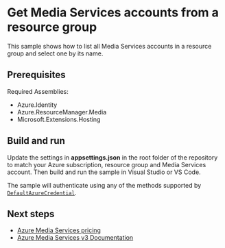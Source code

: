 # Get Media Services accounts from a resource group

This sample shows how to list all Media Services accounts in a resource group and select one by its name.

## Prerequisites

Required Assemblies:

* Azure.Identity
* Azure.ResourceManager.Media
* Microsoft.Extensions.Hosting

## Build and run

Update the settings in **appsettings.json** in the root folder of the repository to match your Azure subscription, resource group and Media Services account.
Then build and run the sample in Visual Studio or VS Code.

The sample will authenticate using any of the methods supported by [`DefaultAzureCredential`](https://learn.microsoft.com/dotnet/api/azure.identity.defaultazurecredential?view=azure-dotnet).

## Next steps

* [Azure Media Services pricing](https://azure.microsoft.com/pricing/details/media-services/)
* [Azure Media Services v3 Documentation](https://learn.microsoft.com/azure/media-services/latest/)
